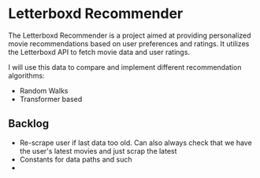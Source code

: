 # Letterboxd Recommender

The Letterboxd Recommender is a project aimed at providing personalized movie recommendations based on user preferences and ratings. It utilizes the Letterboxd API to fetch movie data and user ratings. 

I will use this data to compare and implement different recommendation algorithms:
- Random Walks
- Transformer based

## Backlog
- Re-scrape user if last data too old. Can also always check that we have the user's latest movies and just scrap the latest
- Constants for data paths and such
- 